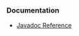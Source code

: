 

### Documentation

- [Javadoc Reference](https://tquadrat.github.io/foundation-config-ap/javadoc/index.html)